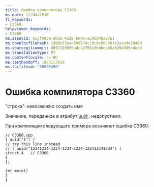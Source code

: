 ```yaml
---
title: Ошибка компилятора C3360
ms.date: 11/04/2016
f1_keywords:
- C3360
helpviewer_keywords:
- C3360
ms.assetid: 6acf983a-dbb6-422b-b045-a34bb4ba6761
ms.openlocfilehash: 1d08c53aad50d2cbc10c8c0e398fe3a18de3849d
ms.sourcegitcommit: 6052185696adca270bc9bdbec45a626dd89cdcdd
ms.translationtype: MT
ms.contentlocale: ru-RU
ms.lasthandoff: 10/31/2018
ms.locfileid: "50606496"
---
```

# <a name="compiler-error-c3360"></a>Ошибка компилятора C3360

"строка": невозможно создать имя

Значение, переданное в атрибут [uuid](../../windows/uuid-cpp-attributes.md) , недопустимо.

При компиляции следующего примера возникнет ошибка C3360:

```
// C3360.cpp
[ uuid("1") ]
// try this line instead
// [ uuid("12341234-1234-1234-1234-123412341234") ]
struct A   // C3360
{
};

int main()
{
}
```
